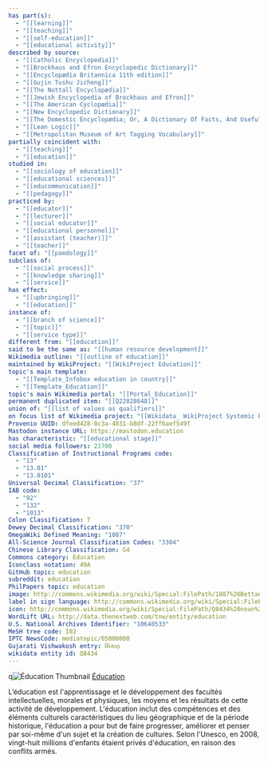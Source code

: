 ```yaml
---
has part(s):
  - "[[learning]]"
  - "[[teaching]]"
  - "[[self-education]]"
  - "[[educational activity]]"
described by source:
  - "[[Catholic Encyclopedia]]"
  - "[[Brockhaus and Efron Encyclopedic Dictionary]]"
  - "[[Encyclopædia Britannica 11th edition]]"
  - "[[Gujin Tushu Jicheng]]"
  - "[[The Nuttall Encyclopædia]]"
  - "[[Jewish Encyclopedia of Brockhaus and Efron]]"
  - "[[The American Cyclopædia]]"
  - "[[New Encyclopedic Dictionary]]"
  - "[[The Domestic Encyclopædia; Or, A Dictionary Of Facts, And Useful Knowledge]]"
  - "[[Lean Logic]]"
  - "[[Metropolitan Museum of Art Tagging Vocabulary]]"
partially coincident with:
  - "[[teaching]]"
  - "[[education]]"
studied in:
  - "[[sociology of education]]"
  - "[[educational sciences]]"
  - "[[educommunication]]"
  - "[[pedagogy]]"
practiced by:
  - "[[educator]]"
  - "[[lecturer]]"
  - "[[social educator]]"
  - "[[educational personnel]]"
  - "[[assistant (teacher)]]"
  - "[[teacher]]"
facet of: "[[paedology]]"
subclass of:
  - "[[social process]]"
  - "[[knowledge sharing]]"
  - "[[service]]"
has effect:
  - "[[upbringing]]"
  - "[[education]]"
instance of:
  - "[[branch of science]]"
  - "[[topic]]"
  - "[[service type]]"
different from: "[[education]]"
said to be the same as: "[[human resource development]]"
Wikimedia outline: "[[outline of education]]"
maintained by WikiProject: "[[WikiProject Education]]"
topic's main template:
  - "[[Template_Infobox education in country]]"
  - "[[Template_Education]]"
topic's main Wikimedia portal: "[[Portal_Education]]"
permanent duplicated item: "[[Q22828648]]"
union of: "[[list of values as qualifiers]]"
on focus list of Wikimedia project: "[[Wikidata_ WikiProject Systemic Racism Knowledge Graph]]"
Provenio UUID: dfeed428-0c3a-4831-b8df-22ff6aef549f
Mastodon instance URL: https://mastodon.education
has characteristic: "[[educational stage]]"
social media followers: 21700
Classification of Instructional Programs code:
  - "13"
  - "13.01"
  - "13.0101"
Universal Decimal Classification: "37"
IAB code:
  - "92"
  - "132"
  - "1013"
Colon Classification: T
Dewey Decimal Classification: "370"
OmegaWiki Defined Meaning: "1087"
All-Science Journal Classification Codes: "3304"
Chinese Library Classification: G4
Commons category: Education
Iconclass notation: 49A
GitHub topic: education
subreddit: education
PhilPapers topic: education
image: http://commons.wikimedia.org/wiki/Special:FilePath/1887%20Bettannier%20Der%20Schwarze%20Fleck%20anagoria.jpg
label in sign language: http://commons.wikimedia.org/wiki/Special:FilePath/LSF%20Vocab%20education.ogv
icon: http://commons.wikimedia.org/wiki/Special:FilePath/Q8434%20noun%20225573%20ccRflor%20education.svg
WordLift URL: http://data.thenextweb.com/tnw/entity/education
U.S. National Archives Identifier: "10640533"
MeSH tree code: I02
IPTC NewsCode: mediatopic/05000000
Gujarati Vishwakosh entry: શિક્ષણ
wikidata entity id: Q8434
---
```

q![Éducation Thumbnail](https://upload.wikimedia.org/wikipedia/commons/d/d2/LearningTheCountriesOfAsia.jpg)
[Éducation](https://fr.wikipedia.org/wiki/%C3%89ducation)

L’éducation est l'apprentissage et le développement des facultés intellectuelles, morales et physiques, les moyens et les résultats de cette activité de développement. L'éducation inclut des compétences et des éléments culturels caractéristiques du lieu géographique et de la période historique, l'éducation a pour but de faire progresser, améliorer et penser par soi-même d'un sujet et la création de cultures.
Selon l'Unesco, en 2008, vingt-huit millions d'enfants étaient privés d'éducation, en raison des conflits armés.
